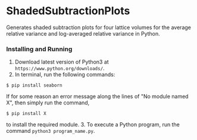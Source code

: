 # ShadedSubtractionPlots

Generates shaded subtraction plots for four lattice volumes for the average relative variance and log-averaged relative variance in Python. 

### Installing and Running 
1. Download latest version of Python3 at `https://www.python.org/downloads/`.
2. In terminal, run the following commands: 
```
$ pip install seaborn
```
If for some reason an error message along the lines of "No module named X", then simply run the command, 
```
$ pip install X
```
to install the required module. 
3. To execute a Python program, run the command `python3 program_name.py`.  
